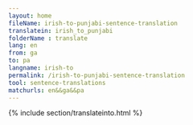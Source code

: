 ```yaml
---
layout: home
fileName: irish-to-punjabi-sentence-translation
translatein: irish_to_punjabi
folderName : translate
lang: en
from: ga
to: pa
langname: irish-to
permalink: /irish-to-punjabi-sentence-translation
tool: sentence-translations
matchurls: en&&ga&&pa
---
```

{% include section/translateinto.html %}
